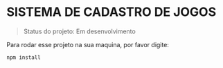 # SISTEMA DE CADASTRO DE JOGOS #

> Status do projeto: Em desenvolvimento

Para rodar esse projeto na sua maquina, por favor digite:
````
npm install
````
